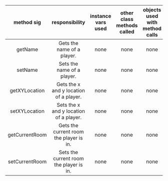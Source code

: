 | method sig | responsibility | instance vars used | other class methods called | objects used with method calls | lines of code |
|:----------:|:--------------:|:------------------:|:--------------------------:|:------------------------------:|:-------------:|
|getName|Gets the name of a player.|none|none|none|3
|setName|Sets the name of a player.|none|none|none|3
|getXYLocation|Gets the x and y location of a player.|none|none|none|3
|setXYLocation|Sets the x and y location of a player.|none|none|none|3
|getCurrentRoom|Gets the current room the player is in.|none|none|none|3
|setCurrentRoom|Sets the current room the player is in.|none|none|none|3